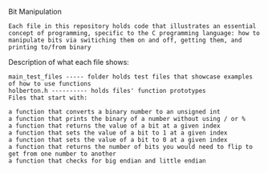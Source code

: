 Bit Manipulation

    Each file in this repository holds code that illustrates an essential concept of programming, specific to the C programming language: how to manipulate bits via switiching them on and off, getting them, and printing to/from binary

Description of what each file shows:

    main_test_files ----- folder holds test files that showcase examples of how to use functions
    holberton.h ---------- holds files' function prototypes
    Files that start with:

    a function that converts a binary number to an unsigned int
    a function that prints the binary of a number without using / or %
    a function that returns the value of a bit at a given index
    a function that sets the value of a bit to 1 at a given index
    a function that sets the value of a bit to 0 at a given index
    a function that returns the number of bits you would need to flip to get from one number to another
    a function that checks for big endian and little endian